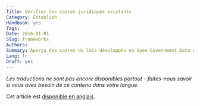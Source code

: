 ```yaml
---
Title: Vérifier les cadres juridiques existants
Category: Establish
Handbook: yes
Tags:
Date: 2016-01-01
Slug: frameworks
Authors:
Summary: Aperçu des cadres de lois développés en Open Government Data en Suisse
Lang: fr
Draft: yes
---
```


<em>Les traductions ne sont pas encore disponibles partout - faites-nous savoir si vous avez besoin de ce contenu dans votre langue.</em>

Cet article est [disponible en anglais](/en/establish/frameworks).
